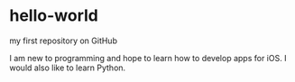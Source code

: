 # hello-world

my first repository on GitHub

I am new to programming and hope to learn how to develop apps for iOS.
I would also like to learn Python.
